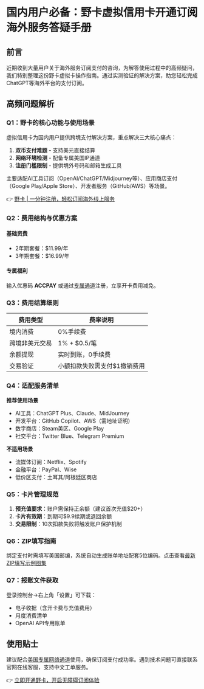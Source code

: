 # 国内用户必备：野卡虚拟信用卡开通订阅海外服务答疑手册

## 前言
近期收到大量用户关于海外服务订阅支付的咨询，为解答使用过程中的高频疑问，我们特别整理这份野卡虚拟卡操作指南。通过实测验证的解决方案，助您轻松完成ChatGPT等海外平台的支付订阅。

## 高频问题解析
### Q1：野卡的核心功能与使用场景
虚拟信用卡为国内用户提供跨境支付解决方案，重点解决三大核心痛点：
1. **双币支付难题** - 支持美元直接结算
2. **网络环境检测** - 配备专属美国IP通道
3. **注册门槛限制** - 提供境外号码和邮箱生成工具

主要适配AI工具订阅（OpenAI/ChatGPT/Midjourney等）、应用商店支付（Google Play/Apple Store）、开发者服务（GitHub/AWS）等场景。

👉 [野卡 | 一分钟注册，轻松订阅海外线上服务](https://bbtdd.com/yeka)

### Q2：费用结构与优惠方案
#### 基础资费
- 2年期套餐：$11.99/年
- 3年期套餐：$16.99/年

#### 专属福利
输入优惠码 **ACCPAY** 或通过[专属通道](https://bbtdd.com/yeka)注册，立享开卡费用减免。

### Q3：费用结算细则
| 费用类型       | 费率说明                     |
|----------------|------------------------------|
| 境内消费       | 0%手续费                     |
| 跨境非美元交易 | 1% + $0.5/笔                 |
| 余额提现       | 实时到账，0手续费            |
| 交易验证       | 小额扣款失败需支付$1撤销费用 |

### Q4：适配服务清单
**推荐使用场景**  
- AI工具：ChatGPT Plus、Claude、MidJourney
- 开发平台：GitHub Copilot、AWS（需地址证明）
- 数字商店：Steam美区、Google Play
- 社交平台：Twitter Blue、Telegram Premium

**不适用场景**  
- 流媒体订阅：Netflix、Spotify
- 金融平台：PayPal、Wise
- 低价区支付：土耳其/阿根廷区商店

### Q5：卡片管理规范
1. **预充值要求**：账户需保持正余额（建议首次充值$20+）
2. **卡片有效期**：到期可$9.9续期或退回余额
3. **交易限制**：10次扣款失败将触发账户保护机制

### Q6：ZIP填写指南
绑定支付时需填写美国邮编，系统自动生成账单地址配套5位编码。点击查看[最新ZIP填写示例图集](https://bbtdd.com/wp-content/uploads/img/59157106810968.webp)

### Q7：报账文件获取
登录控制台→右上角「设置」可下载：
- 电子收据（含开卡费与充值费用）
- 月度消费清单
- OpenAI API专用账单

## 使用贴士
建议配合[美国专属网络通道](https://bbtdd.com/yeka)使用，确保订阅支付成功率。遇到技术问题可直接联系官网在线客服，支持中文工单服务。

👉 [立即开通野卡，开启无障碍订阅体验](https://bbtdd.com/yeka)